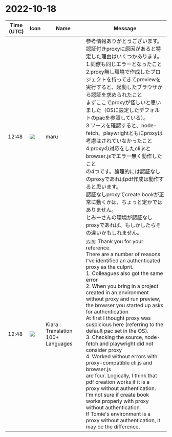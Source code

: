 # 2022-10-18

|Time (UTC)|Icon|Name|Message|
|---|---|---|---|
|12:48|![](https://avatars.slack-edge.com/2022-10-13/4240336299328_9730a7de2300795a67a5_72.jpg)|maru|参考情報ありがとうございます。<br>認証付きproxyに原因があると特定した理由はいくつかあります。<br>1.同僚も同じエラーとなったこと<br>2.proxy無し環境で作成したプロジェクトを持ってきてpreviewを実行すると、起動したブラウザから認証を求められたこと<br>まずここでproxyが怪しいと思いました（OSに設定したデフォルトのpacを参照している）。<br>3.ソースを確認すると、node-fetch、playwrightともにproxyは考慮はされていなかったこと<br>4.proxyの対応をしたcli.jsとbrowser.jsでエラー無く動作したこと<br>の4つです。論理的には認証なしのproxyであればpdf作成は動作すると思います。<br>認証なしproxyでcreate bookが正常に動くかは、ちょっと定かではありません。<br>とみーさんの環境が認証なしproxyであれば、もしかしたらその違いかもしれません。|
|12:48|![](https://avatars.slack-edge.com/2021-08-02/2324149410423_2aa7423c4133ecb9f168_72.png)|Kiara : Translation 100+ Languages|🇬🇧: Thank you for your reference.<br>There are a number of reasons I've identified an authenticated proxy as the culprit.<br>1. Colleagues also got the same error<br>2. When you bring in a project created in an environment without proxy and run preview, the browser you started up asks for authentication<br>At first I thought proxy was suspicious here (referring to the default pac set in the OS).<br>3. Checking the source, node-fetch and playwright did not consider proxy<br>4. Worked without errors with proxy-compatible cli.js and browser.js<br>are four. Logically, I think that pdf creation works if it is a proxy without authentication.<br>I'm not sure if create book works properly with proxy without authentication.<br>If Tomie's environment is a proxy without authentication, it may be the difference.|
